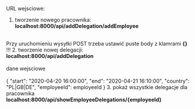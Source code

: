 URL wejsciowe:
1. tworzenie nowego pracownika:
<br><b>localhost:8000/api/addDelegation/addEmployee</b>
<br>
Przy uruchomieniu wysyłki POST trzeba ustawić puste body z klamrami <b>{}</b> !!!
2. tworzenie nowej delegacji:
<br>
<b>localhost:8000/api/addDelegation
</b>
<br><br>
dane wejsciowe 
<br>
<br>
{
    "start": "2020-04-20 16:00:00",
    "end": "2020-04-21 16:10:00",
    "country": "PL|GB|DE",
    "employeeId": employeeId
}
3. pokaż wszystkie delegacje dla pracownika
<br>
<b>localhost:8000/api/showEmployeeDelegations/{employeeId}</b>




